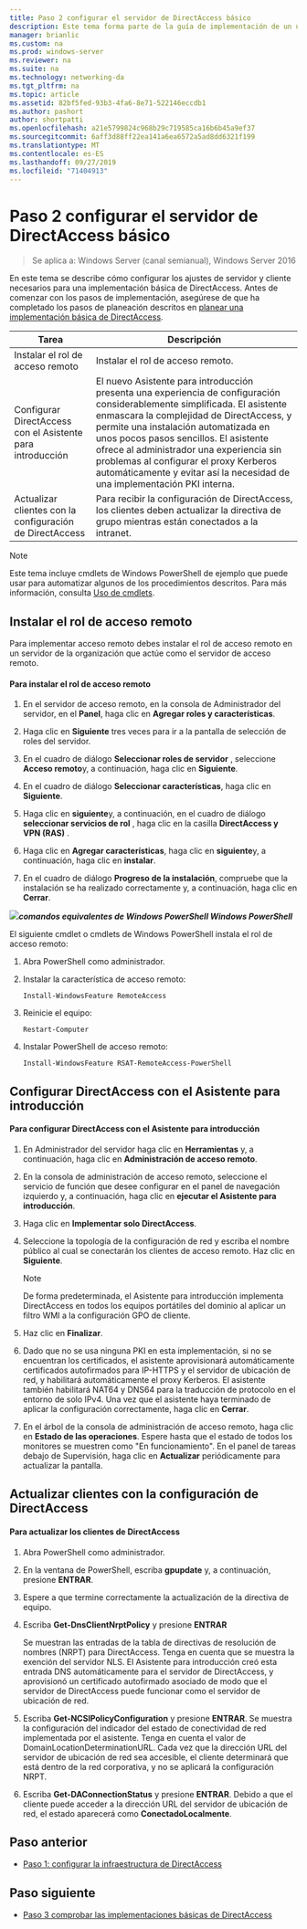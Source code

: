 ```yaml
---
title: Paso 2 configurar el servidor de DirectAccess básico
description: Este tema forma parte de la guía de implementación de un único servidor de DirectAccess con el Asistente para Introducción para Windows Server 2016
manager: brianlic
ms.custom: na
ms.prod: windows-server
ms.reviewer: na
ms.suite: na
ms.technology: networking-da
ms.tgt_pltfrm: na
ms.topic: article
ms.assetid: 82bf5fed-93b3-4fa6-8e71-522146eccdb1
ms.author: pashort
author: shortpatti
ms.openlocfilehash: a21e5799824c968b29c719585ca16b6b45a9ef37
ms.sourcegitcommit: 6aff3d88ff22ea141a6ea6572a5ad8dd6321f199
ms.translationtype: MT
ms.contentlocale: es-ES
ms.lasthandoff: 09/27/2019
ms.locfileid: "71404913"
---
```

# <a name="step-2-configure-the-basic-directaccess-server"></a>Paso 2 configurar el servidor de DirectAccess básico

>Se aplica a: Windows Server (canal semianual), Windows Server 2016

En este tema se describe cómo configurar los ajustes de servidor y cliente necesarios para una implementación básica de DirectAccess. Antes de comenzar con los pasos de implementación, asegúrese de que ha completado los pasos de planeación descritos en [planear una implementación básica de DirectAccess](Plan-a-Basic-DirectAccess-Deployment.md).  
  
|Tarea|Descripción|  
|----|--------|  
|Instalar el rol de acceso remoto|Instalar el rol de acceso remoto.|  
|Configurar DirectAccess con el Asistente para introducción|El nuevo Asistente para introducción presenta una experiencia de configuración considerablemente simplificada. El asistente enmascara la complejidad de DirectAccess, y permite una instalación automatizada en unos pocos pasos sencillos. El asistente ofrece al administrador una experiencia sin problemas al configurar el proxy Kerberos automáticamente y evitar así la necesidad de una implementación PKI interna.|  
|Actualizar clientes con la configuración de DirectAccess|Para recibir la configuración de DirectAccess, los clientes deben actualizar la directiva de grupo mientras están conectados a la intranet.|  
  
> [!NOTE]  
> Este tema incluye cmdlets de Windows PowerShell de ejemplo que puede usar para automatizar algunos de los procedimientos descritos. Para más información, consulta [Uso de cmdlets](https://go.microsoft.com/fwlink/p/?linkid=230693).  
  
## <a name="BKMK_Role"></a>Instalar el rol de acceso remoto  
Para implementar acceso remoto debes instalar el rol de acceso remoto en un servidor de la organización que actúe como el servidor de acceso remoto.  
  
#### <a name="to-install-the-remote-access-role"></a>Para instalar el rol de acceso remoto  
  
1.  En el servidor de acceso remoto, en la consola de Administrador del servidor, en el **Panel**, haga clic en **Agregar roles y características**.  
  
2.  Haga clic en **Siguiente** tres veces para ir a la pantalla de selección de roles del servidor.  
  
3.  En el cuadro de diálogo **Seleccionar roles de servidor** , seleccione **Acceso remoto**y, a continuación, haga clic en **Siguiente**.  
  
4.  En el cuadro de diálogo **Seleccionar características**, haga clic en **Siguiente**.  
  
5.  Haga clic en **siguiente**y, a continuación, en el cuadro de diálogo **seleccionar servicios de rol** , haga clic en la casilla **DirectAccess y VPN (RAS)** .  
  
6.  Haga clic en **Agregar características**, haga clic en **siguiente**y, a continuación, haga clic en **instalar**.  
  
7.  En el cuadro de diálogo **Progreso de la instalación**, compruebe que la instalación se ha realizado correctamente y, a continuación, haga clic en **Cerrar**.  
  
![](../../../media/Step-2-Configure-the-DirectAccess-Server/PowerShellLogoSmall.gif)***<em>comandos equivalentes</em> de Windows PowerShell Windows PowerShell***  
  
El siguiente cmdlet o cmdlets de Windows PowerShell instala el rol de acceso remoto: 

1. Abra PowerShell como administrador.

2. Instalar la característica de acceso remoto:

   ```  
   Install-WindowsFeature RemoteAccess   
   ```  

3. Reinicie el equipo:

   ```
   Restart-Computer
   ```
   
4. Instalar PowerShell de acceso remoto:

   ```
   Install-WindowsFeature RSAT-RemoteAccess-PowerShell
   ```



  
## <a name="configure-directaccess-with-the-getting-started-wizard"></a>Configurar DirectAccess con el Asistente para introducción  
  
#### <a name="to-configure-directaccess-using-the-getting-started-wizard"></a>Para configurar DirectAccess con el Asistente para introducción  
  
1.  En Administrador del servidor haga clic en **Herramientas** y, a continuación, haga clic en **Administración de acceso remoto**.  
  
2.  En la consola de administración de acceso remoto, seleccione el servicio de función que desee configurar en el panel de navegación izquierdo y, a continuación, haga clic en **ejecutar el Asistente para introducción**.  
  
3.  Haga clic en **Implementar solo DirectAccess**.  
  
4.  Seleccione la topología de la configuración de red y escriba el nombre público al cual se conectarán los clientes de acceso remoto. Haz clic en **Siguiente**.  
  
    > [!NOTE]  
    > De forma predeterminada, el Asistente para introducción implementa DirectAccess en todos los equipos portátiles del dominio al aplicar un filtro WMI a la configuración GPO de cliente.  
  
5.  Haz clic en **Finalizar**.  
  
6.  Dado que no se usa ninguna PKI en esta implementación, si no se encuentran los certificados, el asistente aprovisionará automáticamente certificados autofirmados para IP-HTTPS y el servidor de ubicación de red, y habilitará automáticamente el proxy Kerberos. El asistente también habilitará NAT64 y DNS64 para la traducción de protocolo en el entorno de solo IPv4. Una vez que el asistente haya terminado de aplicar la configuración correctamente, haga clic en **Cerrar**.  
  
7.  En el árbol de la consola de administración de acceso remoto, haga clic en **Estado de las operaciones**. Espere hasta que el estado de todos los monitores se muestren como "En funcionamiento". En el panel de tareas debajo de Supervisión, haga clic en **Actualizar** periódicamente para actualizar la pantalla.  
  
## <a name="update-clients-with-the-directaccess-configuration"></a>Actualizar clientes con la configuración de DirectAccess  
  
#### <a name="to-update-directaccess-clients"></a>Para actualizar los clientes de DirectAccess  
  
1.  Abra PowerShell como administrador.  
  
2.  En la ventana de PowerShell, escriba **gpupdate** y, a continuación, presione **ENTRAR**.  
  
3.  Espere a que termine correctamente la actualización de la directiva de equipo.  
  
4.  Escriba **Get-DnsClientNrptPolicy** y presione **ENTRAR**  
  
    Se muestran las entradas de la tabla de directivas de resolución de nombres (NRPT) para DirectAccess. Tenga en cuenta que se muestra la exención del servidor NLS. El Asistente para introducción creó esta entrada DNS automáticamente para el servidor de DirectAccess, y aprovisionó un certificado autofirmado asociado de modo que el servidor de DirectAccess puede funcionar como el servidor de ubicación de red.  
  
5.  Escriba **Get-NCSIPolicyConfiguration** y presione **ENTRAR**. Se muestra la configuración del indicador del estado de conectividad de red implementada por el asistente. Tenga en cuenta el valor de DomainLocationDeterminationURL. Cada vez que la dirección URL del servidor de ubicación de red sea accesible, el cliente determinará que está dentro de la red corporativa, y no se aplicará la configuración NRPT.  
  
6.  Escriba **Get-DAConnectionStatus** y presione **ENTRAR**. Debido a que el cliente puede acceder a la dirección URL del servidor de ubicación de red, el estado aparecerá como **ConectadoLocalmente**.  
  
## <a name="BKMK_Links"></a>Paso anterior  
  
-   [Paso 1: configurar la infraestructura de DirectAccess](Step-1-Configure-the-DirectAccess-Infrastructure.md)  
  
## <a name="next-step"></a>Paso siguiente  
  
-   [Paso 3 comprobar las implementaciones básicas de DirectAccess](da-basic-configure-s3-verify.md)  
  


